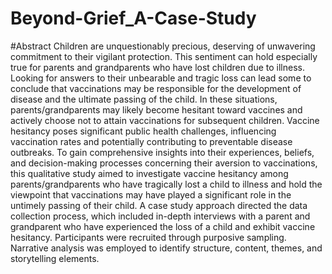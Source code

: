 # Beyond-Grief_A-Case-Study

#Abstract
Children are unquestionably precious, deserving of unwavering commitment to their vigilant protection. This sentiment can hold especially true for parents and grandparents who have lost children due to illness. Looking for answers to their unbearable and tragic loss can lead some to conclude that vaccinations may be responsible for the development of disease and the ultimate passing of the child. In these situations, parents/grandparents may likely become hesitant toward vaccines and actively choose not to attain vaccinations for subsequent children. Vaccine hesitancy poses significant public health challenges, influencing vaccination rates and potentially contributing to preventable disease outbreaks. To gain comprehensive insights into their experiences, beliefs, and decision-making processes concerning their aversion to vaccinations, this qualitative study aimed to investigate vaccine hesitancy among parents/grandparents who have tragically lost a child to illness and hold the viewpoint that vaccinations may have played a significant role in the untimely passing of their child. A case study approach directed the data collection process, which included in-depth interviews with a parent and grandparent who have experienced the loss of a child and exhibit vaccine hesitancy. Participants were recruited through purposive sampling. Narrative analysis was employed to identify structure, content, themes, and storytelling elements.
